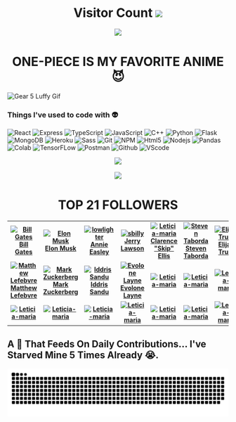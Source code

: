 <h1 align="center">Visitor Count <img src = "https://raw.githubusercontent.com/MartinHeinz/MartinHeinz/master/wave.gif" width = 30px></h1>

<p align="center"><img src="https://profile-counter.glitch.me/{Teqwon-Norman}/count.svg"/></p>


<h1 align="center" color="red">
        ONE-PIECE IS MY FAVORITE ANIME 😈
</h1>


<img src="https://github.com/Teqwon-Norman/Teqwon-Norman/assets/73213667/93a54dfb-e4f7-4352-b0f5-1f5ab4c52e3f" alt="Gear 5 Luffy Gif" style="width: 1050px; height: 350px;"> 

### Things I've used to code with :alien:
<p>
        <img alt="React" src="https://img.shields.io/badge/-React-000000?style=flat-square&logo=react&logoColor=00c8ff" />
        <img alt="Express" src="https://img.shields.io/badge/-Express-787878?style=flat-sqaure&logo=express&logoColor=white">
        <img alt="TypeScript" src="https://img.shields.io/badge/-TypeScript-007ACC?style=flat-square&logo=typescript&logoColor=white" />
        <img alt="JavaScript" src="https://img.shields.io/badge/-JavaScript-eed718?style=flat-square&logo=javascript&logoColor=white" />
        <img alt="C++" src="https://img.shields.io/badge/-C++-e702f7?style=flat-square&logo=c%2B%2B&&logoColor=white" />
        <img alt="Python" src="https://img.shields.io/badge/-Python-ebdc34?style=flat-square&logo=python&logoColor=blue" />
        <img alt="Flask" src="https://img.shields.io/badge/-Flask-4a4a4d?style=flat-square&logo=flask&logoColor=white" />
        <img alt="MongoDB" src="https://img.shields.io/badge/-MongoDB-13aa52?style=flat-square&logo=mongodb&logoColor=white" />
        <img alt="Heroku" src="https://img.shields.io/badge/-Heroku-430098?style=flat-square&logo=heroku&logoColor=white" />
        <img alt="Sass" src="https://img.shields.io/badge/-Sass-CC6699?style=flat-square&logo=sass&logoColor=white" />
        <img alt="Git" src="https://img.shields.io/badge/-Git-F05032?style=flat-square&logo=git&logoColor=white" />
        <img alt="NPM" src="https://img.shields.io/badge/-NPM-CB3837?style=flat-square&logo=npm&logoColor=white" />
        <img alt="Html5" src="https://img.shields.io/badge/-HTML5-E34F26?style=flat-square&logo=html5&logoColor=white" />
        <img alt="Nodejs" src="https://img.shields.io/badge/-Nodejs-43853d?style=flat-square&logo=Node.js&logoColor=white" />
        <img alt="Pandas" src="https://img.shields.io/badge/-Pandas-3c026b?style=flat-square&logo=pandas&logoColor=white" />
        <img alt="Colab" src="https://img.shields.io/badge/-Colab-f79502?style=flat-square&logo=googlecolab&logoColor=white" />
        <img alt="TensorFLow" src="https://img.shields.io/badge/-TensorFlow-f71602?style=flat-square&logo=tensorflow&logoColor=white" />
        <img alt="Postman" src="https://img.shields.io/badge/-Postman-c2bcbf?style=flat-square&logo=postman&logoColor=white" />
        <img alt="Github" src="http://img.shields.io/badge/-Github-000000?style=flat&logo=github&logoColor=white">
        <img alt="VScode" src="http://img.shields.io/badge/-VS%20Code-007ACC?style=flat&logo=visual%20studio%20code&logoColor=white">
</p>

<p align="center"><img src="https://github-readme-stats.vercel.app/api?username=Teqwon-Norman&show_icons=true&theme=gruvbox_light"/></p>
<p align="center"><img src="https://github-readme-stats.vercel.app/api/top-langs/?username=Teqwon-Norman&langs_count=9&theme=gruvbox_light&layout=compact"/></p>

<h1 align="center"><strong>TOP 21 FOLLOWERS</h1>

<!--START::Top 15 Followers -->                                         
<table>
  <!--  ROW 1 STARTS HERE  -->
  <tr>
    <td align="center">
      <a href="https://www.instagram.com/thisisbillgates/">
        <img src="https://user-images.githubusercontent.com/73213667/195856420-53d25baa-01ec-4f4c-8c61-70b2501f8dd9.jpg" width="100px;" alt="Bill Gates"/>
      </a>
      <br />
      <a href="https://www.instagram.com/thisisbillgates/">Bill Gates</a>
    </td>
    <td align="center">
      <a href="https://twitter.com/elonmusk">
        <img src="https://user-images.githubusercontent.com/73213667/195857608-45e7ea95-057f-4fbb-88d7-45f92ce93645.jpg" width="100px;" alt="Elon Musk"/>
      </a>
      <br />
      <a href="https://twitter.com/elonmusk">Elon Musk</a>
    </td>
    <td align="center">
      <a href="https://github.com/lowlighter">
        <img src="https://user-images.githubusercontent.com/73213667/195859000-7d753e3c-2b0c-4d31-8558-80446400ffe6.jpg" width="100px;" alt="lowlighter"/>
      </a>
      <br />
      <a href="https://github.com/lowlighter">Annie Easley</a>
    </td>
    <td align="center">
      <a href="https://github.com/sbilly">
        <img src="https://user-images.githubusercontent.com/73213667/195859279-b3aa64dc-8ba8-43c8-b497-df2a6d05dc92.jpg" width="100px;" alt="sbilly"/>
      </a>
      <br />
      <a href="https://github.com/sbilly">Jerry Lawson</a>
    </td>
    <td align="center">
      <a href="https://github.com/Leticia-maria">
        <img src="https://user-images.githubusercontent.com/73213667/195861268-56ab0df9-4ac2-42ed-92da-ff837db9713f.jpg" width="100px;" alt="Leticia-maria"/>
      </a>
      <br />
      <a href="https://github.com/Leticia-maria">Clarence "Skip" Ellis</a>
   </td>
   <td align="center">
      <a href="https://www.instagram.com/steven__tab/">
        <img src="https://user-images.githubusercontent.com/73213667/196022688-bfa2de22-58ed-411b-9963-c3db57ab70ba.png" width="100px;" alt="Steven Taborda"/>
      </a>
      <br />
      <a href="https://www.instagram.com/steven__tab/">Steven Taborda</a>
   </td>
   <td align="center">
      <a href="https://github.com/Megaminxception">
        <img src="https://user-images.githubusercontent.com/73213667/196022915-28b7bd5b-b214-44cb-96ee-5a5268aeedcf.jpg" width="100px;" alt="Elijah Truitt"/>
      </a>
      <br />
      <a href="https://github.com/Megaminxception">Elijah Truitt</a>
    </td> 
   </tr>
   <!--  ROW 1 ENDS HERE  -->
        
   <!--  ROW 2 STARTS HERE  -->
   <tr>
    <td align="center">
      <a href="https://github.com/mlefeb01">
        <img src="https://cdn.discordapp.com/attachments/935037889430044716/1030482222593097739/67BFE913-045F-470E-88F6-E1CF6D9EEB36.jpg" width="100px;" alt="Matthew Lefebvre"/>
      </a>
      <br />
      <a href="https://github.com/mlefeb01">Matthew Lefebvre</a>
    </td>
    <td align="center">
      <a href="https://www.instagram.com/zuck/">
        <img src="https://user-images.githubusercontent.com/73213667/196023465-1912ece3-ba43-455c-b696-267eecf02d81.jpg" width="100px;" alt="Mark Zuckerberg"/>
      </a>
      <br />
      <a href="https://www.instagram.com/zuck/">Mark Zuckerberg</a>
    </td>
    <td align="center">
      <a href="https://www.instagram.com/iddrissandu/">
        <img src="https://user-images.githubusercontent.com/73213667/196023626-c5049c5e-5687-42f9-8362-c111a2000ba2.jpg" width="100px;" alt="Iddris Sandu"/>
      </a>
      <br />
      <a href="https://https://www.instagram.com/iddrissandu/">Iddris Sandu</a>
    </td>
    <td align="center">
      <a href="https://instagram.com/evii.codes/">
        <img src="https://github.com/Teqwon-Norman/Teqwon-Norman/assets/73213667/6f87f5cc-f930-4175-b76b-b454b40d93ea" width="100px;" alt="Evolone Layne"/>
      </a>
      <br />
      <a href="https://instagram.com/evii.codes/">Evolone Layne</a>
    </td>
    <td align="center">
      <a href="https://github.com/pinhe91">
        <img src="https://user-images.githubusercontent.com/73213667/195861268-56ab0df9-4ac2-42ed-92da-ff837db9713f.jpg" width="100px;" alt="Leticia-maria"/>
      </a>
      <br />
      <a href="https://github.com/pinhe91"></a>
   </td>
   <td align="center">
      <a href="https://github.com/pinhe91">
        <img src="https://user-images.githubusercontent.com/73213667/195861268-56ab0df9-4ac2-42ed-92da-ff837db9713f.jpg" width="100px;" alt="Leticia-maria"/>
      </a>
      <br />
      <a href="https://github.com/pinhe91"></a>
   </td>
   <td align="center">
      <a href="https://github.com/pinhe91">
        <img src="https://user-images.githubusercontent.com/73213667/195861268-56ab0df9-4ac2-42ed-92da-ff837db9713f.jpg" width="100px;" alt="Leticia-maria"/>
      </a>
      <br />
      <a href="https://github.com/pinhe91"></a>
   </td>        
  </tr>
<!--  ROW 2 ENDS HERE  -->
        
<!--  ROW 3 STARTS HERE  -->
  <tr>
    <td align="center">
      <a href="https://github.com/zhuwenxing">
        <img src="https://user-images.githubusercontent.com/73213667/195861268-56ab0df9-4ac2-42ed-92da-ff837db9713f.jpg" width="100px;" alt="Leticia-maria"/>
      </a>
      <br />
      <a href="https://github.com/zhuwenxing"></a>
    </td>
    <td align="center">
      <a href="https://github.com/victoryang00">
        <img src="https://user-images.githubusercontent.com/73213667/195861268-56ab0df9-4ac2-42ed-92da-ff837db9713f.jpg" width="100px;" alt="Leticia-maria"/>
      </a>
      <br />
      <a href="https://github.com/victoryang00"></a>
    </td>
    <td align="center">
      <a href="https://github.com/cnsuhao">
        <img src="https://user-images.githubusercontent.com/73213667/195861268-56ab0df9-4ac2-42ed-92da-ff837db9713f.jpg" width="100px;" alt="Leticia-maria"/>
      </a>
      <br />
      <a href="https://github.com/cnsuhao"></a>
    </td>
    <td align="center">
      <a href="https://github.com/Matrixbirds">
        <img src="https://user-images.githubusercontent.com/73213667/195861268-56ab0df9-4ac2-42ed-92da-ff837db9713f.jpg" width="100px;" alt="Leticia-maria"/>
      </a>
      <br />
      <a href="https://github.com/Matrixbirds"></a>
    </td>
    <td align="center">
      <a href="https://github.com/Matrixbirds">
        <img src="https://user-images.githubusercontent.com/73213667/195861268-56ab0df9-4ac2-42ed-92da-ff837db9713f.jpg" width="100px;" alt="Leticia-maria"/>
      </a>
      <br />
      <a href="https://github.com/Matrixbirds"></a>
    </td>
    <td align="center">
      <a href="https://github.com/Matrixbirds">
        <img src="https://user-images.githubusercontent.com/73213667/195861268-56ab0df9-4ac2-42ed-92da-ff837db9713f.jpg" width="100px;" alt="Leticia-maria"/>
      </a>
      <br />
      <a href="https://github.com/Matrixbirds"></a>
    </td>
    <td align="center">
      <a href="https://github.com/Matrixbirds">
        <img src="https://user-images.githubusercontent.com/73213667/195861268-56ab0df9-4ac2-42ed-92da-ff837db9713f.jpg" width="100px;" alt="Leticia-maria"/>
      </a>
      <br />
      <a href="https://github.com/Matrixbirds"></a>
    </td>
  </tr>
</table>

<!--END::Top 15 Followers -->

        
## A 🐍 That Feeds On Daily Contributions... I've Starved Mine 5 Times Already 😭.
<picture>
  <source
    media="(prefers-color-scheme: dark)"
    srcset="https://raw.githubusercontent.com/platane/snk/output/github-contribution-grid-snake-dark.svg"
  />
  <source
    media="(prefers-color-scheme: light)"
    srcset="https://raw.githubusercontent.com/platane/snk/output/github-contribution-grid-snake.svg"
  />
  <img
    alt="GitHub contribution grid snake animation."
    src="https://raw.githubusercontent.com/platane/snk/output/github-contribution-grid-snake.svg"
  />
</picture>
